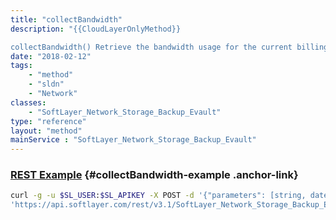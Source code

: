 ```yaml
---
title: "collectBandwidth"
description: "{{CloudLayerOnlyMethod}} 

collectBandwidth() Retrieve the bandwidth usage for the current billing cycle. "
date: "2018-02-12"
tags:
    - "method"
    - "sldn"
    - "Network"
classes:
    - "SoftLayer_Network_Storage_Backup_Evault"
type: "reference"
layout: "method"
mainService : "SoftLayer_Network_Storage_Backup_Evault"
---
```


### [REST Example](#collectBandwidth-example) <a href="/article/rest/"><i class="fas fa-question"></i></a> {#collectBandwidth-example .anchor-link} 
```bash
curl -g -u $SL_USER:$SL_APIKEY -X POST -d '{"parameters": [string, dateTime, dateTime]}' \
'https://api.softlayer.com/rest/v3.1/SoftLayer_Network_Storage_Backup_Evault/{SoftLayer_Network_Storage_Backup_EvaultID}/collectBandwidth'
```
